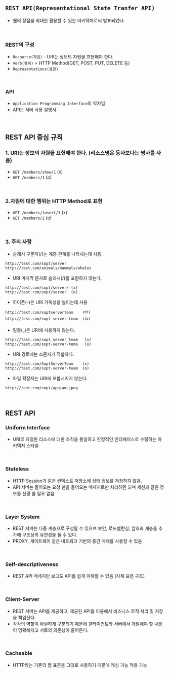 ## `REST API(Representational State Tranfer API)`

- 웹의 장점을 최대한 활용할 수 있는 아키텍처로써 발표되었다. 

<br>

### REST의 구성

- `Resource(자원)` - URI는 정보의 자원을 표현해야 한다.
- `Verb(행위)` = HTTP Method(GET, POST, PUT, DELETE 등)
- `Representations(표현)`

<br>

### API

- `Application Programming Interface`의 약자임
- API는 서버 사용 설명서


<br>

## REST API 중심 규칙 

### 1. URI는 정보의 자원을 표현해야 한다. (리소스명은 동사보다는 명사를 사용)

- `GET /members/show/1`  (x)
- `GET /members/1`       (o)

<br>

### 2.자원에 대한 행위는 HTTP Method로 표현

- `GET /members/insert/1`  (x)
- `GET /members/1`         (o) 

<br>

### 3. 주의 사항

- 슬래시 구분자(/)는 계층 관계를 나타내는데 사용 

```
http://test.com/sopt/server
http://test.com/animals/mammals/whales
```

- URI 마지막 문자로 슬래시(/)를 포함하지 않는다.

```
http://test.com/sopt/server/ (x)
http://test.com/sopt/server  (o)
```

- 하이픈(-)은 URI 가독성을 높이는데 사용

```
http://test.com/soptserverteam    (👎)
http://test.com/sopt-server-team  (👍)
```

- 밑줄(_)은 URI에 사용하지 않는다.

```
http://test.com/sopt_server_team   (x)
http://test.com/sopt-server-tema   (o)
```

- URI 경로에는 소문자가 적합하다.

```
http://test.com/SoptServerTeam    (x)
http://test.com/sopt-server-team  (o)
```

- 파일 확장자는 URI에 포함시키지 않는다. 

```
http://test.com/sopt/appjam.jpeg
```


<br>

## REST API


### Uniform Interface

- URI로 지정한 리소스에 대한 조작을 통일하고 한정적인 인터페이스로 수행하는 아키텍처 스타일

<br>

### Stateless

- HTTP Session과 같은 컨텍스트 저장소에 상태 정보를 저장하지 않음. 
- API 서버는 들어오는 요청 만을 들어오는 메세지로만 처리하면 되며 세션과 같은 정보를 신경 쓸 필요 없음

<br>

### Layer System

- REST 서버는 다중 계층으로 구성될 수 있으며 보안, 로드밸런싱, 암호화 게층을 추가해 구조상의 유연성을 둘 수 있다. 
- PROXY, 게이트웨이 같은 네트워크 기반의 중간 매체를 사용할 수 있음

<br>

### Self-descriptiveness

- REST API 메세지만 보고도 API를 쉽게 이해할 수 있음 (자체 표현 구조)

<br>

### Client-Server

- REST 서버는 API를 제공하고, 제공된 API를 이용해서 비즈니스 로직 처리 및 저장을 책임진다.
- 각각의 역할이 확실하게 구분되기 때문에 클라이언트와 서버에서 개발해야 할 내용이 명확해지고 서로의 의존성이 줄어든다. 

<br>

### Cacheable

- HTTP라는 기존의 웹 표준을 그대로 사용하기 때문에 캐싱 기능 적용 가능
